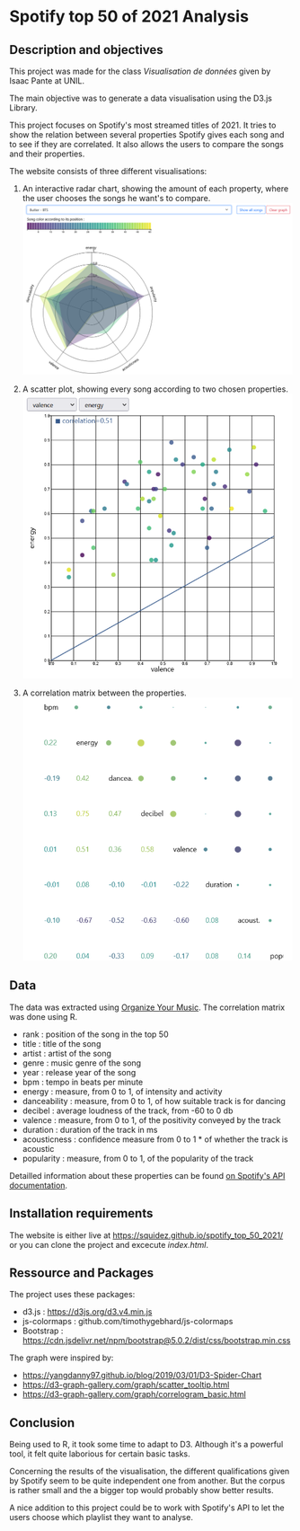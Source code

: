 # Spotify top 50 of 2021 Analysis

## Description and objectives
This project was made for the class _Visualisation de données_ given by Isaac Pante at UNIL.

The main objective was to generate a data visualisation using the D3.js Library.

This project focuses on Spotify's most streamed titles of 2021. It tries to show the relation between several properties Spotify gives each song and to see if they are correlated. It also allows the users to compare the songs and their properties. 

The website consists of three different visualisations:
1. An interactive radar chart, showing the amount of each property, where the user chooses the songs he want's to compare.
![The radar chart](https://github.com/Squidez/spotify_top_50_2021/blob/main/Readme%20Img/radar_chart.PNG)

2. A scatter plot, showing every song according to two chosen properties.
![The scatter plot](https://github.com/Squidez/spotify_top_50_2021/blob/main/Readme%20Img/scatter_plot.PNG)

3. A correlation matrix between the properties.
![The Correlation Matrix](https://github.com/Squidez/spotify_top_50_2021/blob/main/Readme%20Img/corr_matrix.PNG)

## Data
The data was extracted using [Organize Your Music](http://organizeyourmusic.playlistmachinery.com/#).
The correlation matrix was done using R.

* rank : position of the song in the top 50
* title : title of the song
* artist : artist of the song
* genre : music genre of the song
* year : release year of the song
* bpm : tempo in beats per minute
* energy : measure, from 0 to 1, of intensity and activity
* danceability : measure, from 0 to 1, of how suitable track is for dancing
* decibel : average loudness of the track, from -60 to 0 db
* valence : measure, from 0 to 1, of the positivity conveyed by the track
* duration : duration of the track in ms
* acousticness : confidence measure from 0 to 1 * of whether the track is acoustic
* popularity : measure, from 0 to 1, of the popularity of the track

Detailled information about these properties can be found [on Spotify's API documentation](https://developer.spotify.com/documentation/web-api/reference/#/operations/get-several-audio-features). 

## Installation requirements
The website is  either live at https://squidez.github.io/spotify_top_50_2021/ or you can clone the project and excecute _index.html_.
 
## Ressource and Packages
The project uses these packages:
* d3.js : https://d3js.org/d3.v4.min.js
* js-colormaps : github.com/timothygebhard/js-colormaps
* Bootstrap : https://cdn.jsdelivr.net/npm/bootstrap@5.0.2/dist/css/bootstrap.min.css

The graph were inspired by:
* https://yangdanny97.github.io/blog/2019/03/01/D3-Spider-Chart
* https://d3-graph-gallery.com/graph/scatter_tooltip.html
* https://d3-graph-gallery.com/graph/correlogram_basic.html

## Conclusion
Being used to R, it took some time to adapt to D3. Although it's a powerful tool, it felt quite laborious for certain basic tasks.

Concerning the results of the visualisation, the different qualifications given by Spotify seem to be quite independent one from another.
But the corpus is rather small and the a bigger top would probably show better results.

A nice addition to this project could be to work with Spotify's API to let the users choose which playlist they want to analyse.
